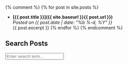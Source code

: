 ---
---

{% comment %}
{% for post in site.posts %}
- **[{{ post.title }}]({{ site.baseurl }}{{ post.url }})**  
  _Posted on {{ post.date | date: "%b %-d, %Y" }}_  
  {{ post.excerpt }}
{% endfor %}
{% endcomment %}

## Search Posts

<input type="text" id="search-input" placeholder="Enter search term...">
<ul id="search-results"></ul>

<script src="https://cdn.jsdelivr.net/npm/lunr@2.3.9/lunr.min.js"></script>
<script>
document.addEventListener("DOMContentLoaded", function() {
    var idx;
    var docs;
    var baseUrl = "{{ site.baseurl }}";

    // Custom tokenizer for substrings
    // ... [same tokenizer code as before]

    // Download the data
    fetch(baseUrl + '/search.json')
        .then(response => response.json())
        .then(data => {
            docs = data;
            idx = lunr(function() {
                this.ref('url');
                this.field('title');
                this.field('content');
                data.forEach(function(doc) {
                    this.add(doc);
                }, this);
            });
        });

    // Handle search
    document.getElementById('search-input').addEventListener("keyup", function() {
        var query = "*" + this.value + "*";
        var results = idx.search(query);
        displayResults(results, this.value);
    });

    function displayResults(results, query) {
        var searchResults = document.getElementById('search-results');
        if (results.length) {
            var output = '';
            results.forEach(function(result) {
                var item = docs.find(i => i.url === result.ref);
                var snippet = item.content;

                // Create a snippet around the search term for context
                var start = snippet.indexOf(query) - 30;
                start = start < 0 ? 0 : start;
                var end = start + query.length + 60;
                snippet = snippet.substring(start, end) + '...';

                output += '<li><a href="' + baseUrl + item.url + '">' + item.title + '</a><br><small>' + snippet + '</small></li>';
            });
            searchResults.innerHTML = output;
        } else {
            searchResults.innerHTML = '<li>No results found</li>';
        }
    }
});
</script>
